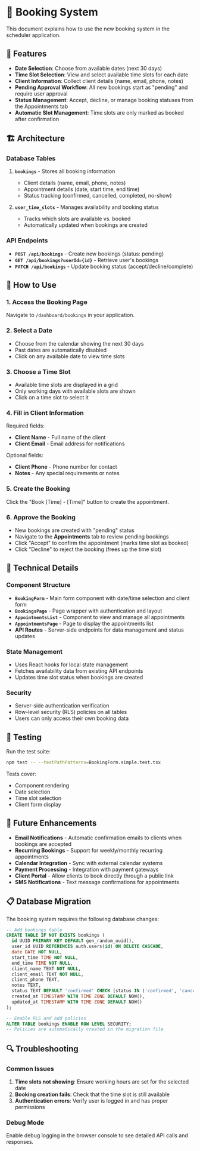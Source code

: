 # 📅 Booking System

This document explains how to use the new booking system in the scheduler application.

## 🚀 Features

- **Date Selection**: Choose from available dates (next 30 days)
- **Time Slot Selection**: View and select available time slots for each date
- **Client Information**: Collect client details (name, email, phone, notes)
- **Pending Approval Workflow**: All new bookings start as "pending" and require user approval
- **Status Management**: Accept, decline, or manage booking statuses from the Appointments tab
- **Automatic Slot Management**: Time slots are only marked as booked after confirmation

## 🏗️ Architecture

### Database Tables

1. **`bookings`** - Stores all booking information

   - Client details (name, email, phone, notes)
   - Appointment details (date, start time, end time)
   - Status tracking (confirmed, cancelled, completed, no-show)

2. **`user_time_slots`** - Manages availability and booking status
   - Tracks which slots are available vs. booked
   - Automatically updated when bookings are created

### API Endpoints

- **`POST /api/bookings`** - Create new bookings (status: pending)
- **`GET /api/bookings?userId={id}`** - Retrieve user's bookings
- **`PATCH /api/bookings`** - Update booking status (accept/decline/complete)

## 📱 How to Use

### 1. Access the Booking Page

Navigate to `/dashboard/bookings` in your application.

### 2. Select a Date

- Choose from the calendar showing the next 30 days
- Past dates are automatically disabled
- Click on any available date to view time slots

### 3. Choose a Time Slot

- Available time slots are displayed in a grid
- Only working days with available slots are shown
- Click on a time slot to select it

### 4. Fill in Client Information

Required fields:

- **Client Name** - Full name of the client
- **Client Email** - Email address for notifications

Optional fields:

- **Client Phone** - Phone number for contact
- **Notes** - Any special requirements or notes

### 5. Create the Booking

Click the "Book [Time] - [Time]" button to create the appointment.

### 6. Approve the Booking

- New bookings are created with "pending" status
- Navigate to the **Appointments** tab to review pending bookings
- Click "Accept" to confirm the appointment (marks time slot as booked)
- Click "Decline" to reject the booking (frees up the time slot)

## 🔧 Technical Details

### Component Structure

- **`BookingForm`** - Main form component with date/time selection and client form
- **`BookingsPage`** - Page wrapper with authentication and layout
- **`AppointmentsList`** - Component to view and manage all appointments
- **`AppointmentsPage`** - Page to display the appointments list
- **API Routes** - Server-side endpoints for data management and status updates

### State Management

- Uses React hooks for local state management
- Fetches availability data from existing API endpoints
- Updates time slot status when bookings are created

### Security

- Server-side authentication verification
- Row-level security (RLS) policies on all tables
- Users can only access their own booking data

## 🧪 Testing

Run the test suite:

```bash
npm test -- --testPathPatterns=BookingForm.simple.test.tsx
```

Tests cover:

- Component rendering
- Date selection
- Time slot selection
- Client form display

## 🚧 Future Enhancements

- **Email Notifications** - Automatic confirmation emails to clients when bookings are accepted
- **Recurring Bookings** - Support for weekly/monthly recurring appointments
- **Calendar Integration** - Sync with external calendar systems
- **Payment Processing** - Integration with payment gateways
- **Client Portal** - Allow clients to book directly through a public link
- **SMS Notifications** - Text message confirmations for appointments

## 📋 Database Migration

The booking system requires the following database changes:

```sql
-- Add bookings table
CREATE TABLE IF NOT EXISTS bookings (
  id UUID PRIMARY KEY DEFAULT gen_random_uuid(),
  user_id UUID REFERENCES auth.users(id) ON DELETE CASCADE,
  date DATE NOT NULL,
  start_time TIME NOT NULL,
  end_time TIME NOT NULL,
  client_name TEXT NOT NULL,
  client_email TEXT NOT NULL,
  client_phone TEXT,
  notes TEXT,
  status TEXT DEFAULT 'confirmed' CHECK (status IN ('confirmed', 'cancelled', 'completed', 'no-show')),
  created_at TIMESTAMP WITH TIME ZONE DEFAULT NOW(),
  updated_at TIMESTAMP WITH TIME ZONE DEFAULT NOW()
);

-- Enable RLS and add policies
ALTER TABLE bookings ENABLE ROW LEVEL SECURITY;
-- Policies are automatically created in the migration file
```

## 🔍 Troubleshooting

### Common Issues

1. **Time slots not showing**: Ensure working hours are set for the selected date
2. **Booking creation fails**: Check that the time slot is still available
3. **Authentication errors**: Verify user is logged in and has proper permissions

### Debug Mode

Enable debug logging in the browser console to see detailed API calls and responses.
